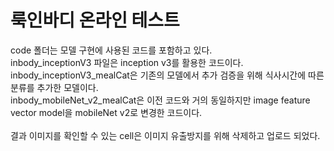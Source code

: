 # 룩인바디 온라인 테스트

code 폴더는 모델 구현에 사용된 코드를 포함하고 있다.<br>
inbody_inceptionV3 파일은 inception v3를 활용한 코드이다.<br>
inbody_inceptionV3_mealCat은 기존의 모델에서 추가 검증을 위해 식사시간에 따른 분류를 추가한 모델이다.<br>
inbody_mobileNet_v2_mealCat은 이전 코드와 거의 동일하지만 image feature vector model을 mobileNet v2로 변경한 코드이다.<br>
<br>
결과 이미지를 확인할 수 있는 cell은 이미지 유출방지를 위해 삭제하고 업로드 되었다.
